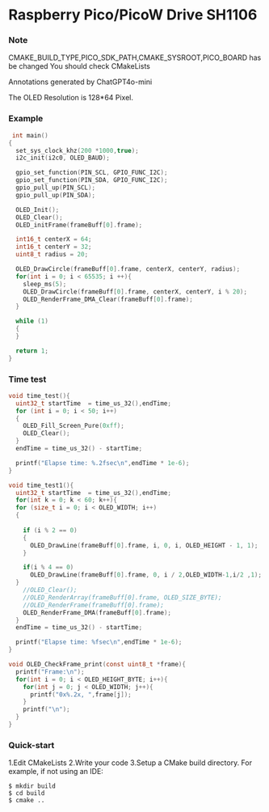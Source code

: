 # Raspberry Pico/PicoW Drive SH1106

### Note
CMAKE_BUILD_TYPE,PICO_SDK_PATH,CMAKE_SYSROOT,PICO_BOARD has be changed
You should check CMakeLists

Annotations generated by ChatGPT4o-mini 

The OLED Resolution is 128*64 Pixel.

### Example
```C
 int main()
{
  set_sys_clock_khz(200 *1000,true);
  i2c_init(i2c0, OLED_BAUD);

  gpio_set_function(PIN_SCL, GPIO_FUNC_I2C);
  gpio_set_function(PIN_SDA, GPIO_FUNC_I2C);
  gpio_pull_up(PIN_SCL);
  gpio_pull_up(PIN_SDA);

  OLED_Init();
  OLED_Clear();
  OLED_initFrame(frameBuff[0].frame);

  int16_t centerX = 64; 
  int16_t centerY = 32; 
  uint8_t radius = 20;  

  OLED_DrawCircle(frameBuff[0].frame, centerX, centerY, radius);
  for(int i = 0; i < 65535; i ++){
    sleep_ms(5);
    OLED_DrawCircle(frameBuff[0].frame, centerX, centerY, i % 20);
    OLED_RenderFrame_DMA_Clear(frameBuff[0].frame);
  }

  while (1)
  {
  }

  return 1;
}   

```

### Time test
```C
void time_test(){
  uint32_t startTime  = time_us_32(),endTime;
  for (int i = 0; i < 50; i++)
  {
    OLED_Fill_Screen_Pure(0xff);
    OLED_Clear();
  }
  endTime = time_us_32() - startTime;

  printf("Elapse time: %.2fsec\n",endTime * 1e-6);
}

void time_test1(){
  uint32_t startTime  = time_us_32(),endTime;
  for(int k = 0; k < 60; k++){
  for (size_t i = 0; i < OLED_WIDTH; i++)
  {
  
    if (i % 2 == 0)
    {
      OLED_DrawLine(frameBuff[0].frame, i, 0, i, OLED_HEIGHT - 1, 1);
    }

    if(i % 4 == 0)  
      OLED_DrawLine(frameBuff[0].frame, 0, i / 2,OLED_WIDTH-1,i/2 ,1);
  }
    //OLED_Clear();
    //OLED_RenderArray(frameBuff[0].frame, OLED_SIZE_BYTE);
    //OLED_RenderFrame(frameBuff[0].frame);
    OLED_RenderFrame_DMA(frameBuff[0].frame);
  }
  endTime = time_us_32() - startTime;

  printf("Elapse time: %fsec\n",endTime * 1e-6);
}

void OLED_CheckFrame_print(const uint8_t *frame){
  printf("Frame:\n");
  for(int i = 0; i < OLED_HEIGHT_BYTE; i++){
    for(int j = 0; j < OLED_WIDTH; j++){
      printf("0x%.2x, ",frame[j]);
    }
    printf("\n");
  } 
}
```

### Quick-start
1.Edit CMakeLists
2.Write your code
3.Setup a CMake build directory. For example, if not using an IDE:
```shell
$ mkdir build
$ cd build
$ cmake ..
```